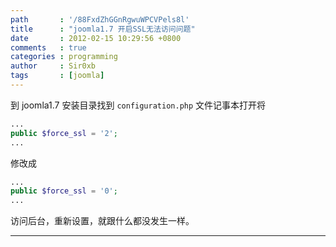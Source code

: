 ```yaml
---
path       : '/88FxdZhGGnRgwuWPCVPels8l'
title      : "joomla1.7 开启SSL无法访问问题"
date       : 2012-02-15 10:29:56 +0800
comments   : true
categories : programming
author     : Sir0xb
tags       : [joomla]
---
```


到 joomla1.7 安装目录找到 `configuration.php` 文件记事本打开将

``` php
...
public $force_ssl = '2';
...
```

修改成

``` php
...
public $force_ssl = '0';
...
```

访问后台，重新设置，就跟什么都没发生一样。

***
